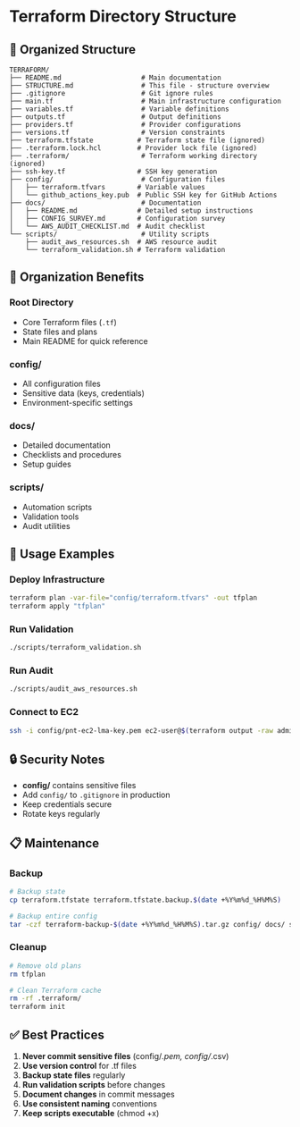 # Terraform Directory Structure

## 📁 Organized Structure

```
TERRAFORM/
├── README.md                    # Main documentation
├── STRUCTURE.md                 # This file - structure overview
├── .gitignore                   # Git ignore rules
├── main.tf                      # Main infrastructure configuration
├── variables.tf                 # Variable definitions
├── outputs.tf                   # Output definitions
├── providers.tf                 # Provider configurations
├── versions.tf                  # Version constraints
├── terraform.tfstate           # Terraform state file (ignored)
├── .terraform.lock.hcl         # Provider lock file (ignored)
├── .terraform/                  # Terraform working directory (ignored)
├── ssh-key.tf                  # SSH key generation
├── config/                      # Configuration files
│   ├── terraform.tfvars        # Variable values
│   └── github_actions_key.pub  # Public SSH key for GitHub Actions
├── docs/                        # Documentation
│   ├── README.md               # Detailed setup instructions
│   ├── CONFIG_SURVEY.md        # Configuration survey
│   └── AWS_AUDIT_CHECKLIST.md  # Audit checklist
└── scripts/                     # Utility scripts
    ├── audit_aws_resources.sh  # AWS resource audit
    └── terraform_validation.sh # Terraform validation
```

## 🎯 Organization Benefits

### **Root Directory**
- Core Terraform files (`.tf`)
- State files and plans
- Main README for quick reference

### **config/**
- All configuration files
- Sensitive data (keys, credentials)
- Environment-specific settings

### **docs/**
- Detailed documentation
- Checklists and procedures
- Setup guides

### **scripts/**
- Automation scripts
- Validation tools
- Audit utilities

## 🚀 Usage Examples

### Deploy Infrastructure
```bash
terraform plan -var-file="config/terraform.tfvars" -out tfplan
terraform apply "tfplan"
```

### Run Validation
```bash
./scripts/terraform_validation.sh
```

### Run Audit
```bash
./scripts/audit_aws_resources.sh
```

### Connect to EC2
```bash
ssh -i config/pnt-ec2-lma-key.pem ec2-user@$(terraform output -raw admin_backend_public_ip)
```

## 🔒 Security Notes

- **config/** contains sensitive files
- Add `config/` to `.gitignore` in production
- Keep credentials secure
- Rotate keys regularly

## 📋 Maintenance

### Backup
```bash
# Backup state
cp terraform.tfstate terraform.tfstate.backup.$(date +%Y%m%d_%H%M%S)

# Backup entire config
tar -czf terraform-backup-$(date +%Y%m%d_%H%M%S).tar.gz config/ docs/ scripts/ *.tf
```

### Cleanup
```bash
# Remove old plans
rm tfplan

# Clean Terraform cache
rm -rf .terraform/
terraform init
```

## ✅ Best Practices

1. **Never commit sensitive files** (config/*.pem, config/*.csv)
2. **Use version control** for .tf files
3. **Backup state files** regularly
4. **Run validation scripts** before changes
5. **Document changes** in commit messages
6. **Use consistent naming** conventions
7. **Keep scripts executable** (chmod +x)
